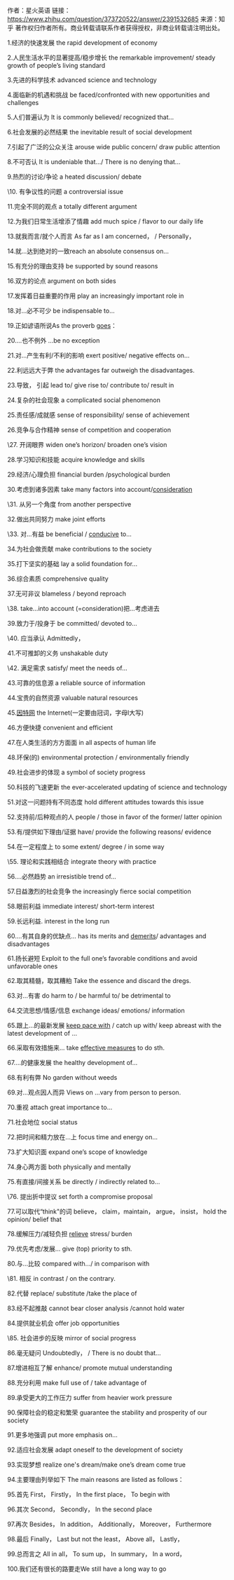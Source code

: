 作者：星火英语
链接：https://www.zhihu.com/question/373720522/answer/2391532685
来源：知乎
著作权归作者所有。商业转载请联系作者获得授权，非商业转载请注明出处。



1.经济的快速发展 the rapid development of economy

2.人民生活水平的显著提高/稳步增长 the remarkable improvement/ steady growth of people’s living standard

3.先进的科学技术 advanced science and technology

4.面临新的机遇和挑战 be faced/confronted with new opportunities and challenges

5.人们普遍认为 It is commonly believed/ recognized that...

6.社会发展的必然结果 the inevitable result of social development

7.引起了广泛的公众关注 arouse wide public concern/ draw public attention

8.不可否认 It is undeniable that.../ There is no denying that...

9.热烈的讨论/争论 a heated discussion/ debate

\10. 有争议性的问题 a controversial issue

11.完全不同的观点 a totally different argument

12.为我们日常生活增添了情趣 add much spice / flavor to our daily life

13.就我而言/就个人而言 As far as I am concerned， / Personally，

14.就...达到绝对的一致reach an absolute consensus on...

15.有充分的理由支持 be supported by sound reasons

16.双方的论点 argument on both sides

17.发挥着日益重要的作用 play an increasingly important role in 

18.对...必不可少 be indispensable to...

19.正如谚语所说As the proverb [goes](https://www.zhihu.com/search?q=goes&search_source=Entity&hybrid_search_source=Entity&hybrid_search_extra={"sourceType"%3A"answer"%2C"sourceId"%3A2391532685})：

20....也不例外 ...be no exception

21.对...产生有利/不利的影响 exert positive/ negative effects on...

22.利远远大于弊 the advantages far outweigh the disadvantages.

23.导致， 引起 lead to/ give rise to/ contribute to/ result in

24.复杂的社会现象 a complicated social phenomenon

25.责任感/成就感 sense of responsibility/ sense of achievement

26.竞争与合作精神 sense of competition and cooperation

\27. 开阔眼界 widen one’s horizon/ broaden one’s vision

28.学习知识和技能 acquire knowledge and skills

29.经济/心理负担 financial burden /psychological burden

30.考虑到诸多因素 take many factors into account/[consideration](https://www.zhihu.com/search?q=consideration&search_source=Entity&hybrid_search_source=Entity&hybrid_search_extra={"sourceType"%3A"answer"%2C"sourceId"%3A2391532685})

\31. 从另一个角度 from another perspective

32.做出共同努力 make joint efforts

\33. 对...有益 be beneficial / [conducive](https://www.zhihu.com/search?q=conducive&search_source=Entity&hybrid_search_source=Entity&hybrid_search_extra={"sourceType"%3A"answer"%2C"sourceId"%3A2391532685}) to...

34.为社会做贡献 make contributions to the society

35.打下坚实的基础 lay a solid foundation for...

36.综合素质 comprehensive quality

37.无可非议 blameless / beyond reproach

\38. take…into account (=consideration)把…考虑进去

39.致力于/投身于 be committed/ devoted to...

\40. 应当承认 Admittedly，

41.不可推卸的义务 unshakable duty

\42. 满足需求 satisfy/ meet the needs of...

43.可靠的信息源 a reliable source of information

44.宝贵的自然资源 valuable natural resources

45.[因特网](https://www.zhihu.com/search?q=因特网&search_source=Entity&hybrid_search_source=Entity&hybrid_search_extra={"sourceType"%3A"answer"%2C"sourceId"%3A2391532685}) the Internet(一定要由冠词，字母I大写)

46.方便快捷 convenient and efficient

47.在人类生活的方方面面 in all aspects of human life

48.环保(的) environmental protection / environmentally friendly

49.社会进步的体现 a symbol of society progress

50.科技的飞速更新 the ever-accelerated updating of science and technology

51.对这一问题持有不同态度 hold different attitudes towards this issue

52.支持前/后种观点的人 people / those in favor of the former/ latter opinion

53.有/提供如下理由/证据 have/ provide the following reasons/ evidence

54.在一定程度上 to some extent/ degree / in some way

\55. 理论和实践相结合 integrate theory with practice

56....必然趋势 an irresistible trend of...

57.日益激烈的社会竞争 the increasingly fierce social competition

58.眼前利益 immediate interest/ short-term interest

59.长远利益. interest in the long run

60....有其自身的优缺点... has its merits and [demerits](https://www.zhihu.com/search?q=demerits&search_source=Entity&hybrid_search_source=Entity&hybrid_search_extra={"sourceType"%3A"answer"%2C"sourceId"%3A2391532685})/ advantages and disadvantages

61.扬长避短 Exploit to the full one’s favorable conditions and avoid unfavorable ones

62.取其精髓，取其糟粕 Take the essence and discard the dregs.

63.对...有害 do harm to / be harmful to/ be detrimental to

64.交流思想/情感/信息 exchange ideas/ emotions/ information

65.跟上...的最新发展 [keep pace with](https://www.zhihu.com/search?q=keep+pace+with&search_source=Entity&hybrid_search_source=Entity&hybrid_search_extra={"sourceType"%3A"answer"%2C"sourceId"%3A2391532685}) / catch up with/ keep abreast with the latest development of ...

66.采取有效措施来... take [effective measures](https://www.zhihu.com/search?q=effective+measures&search_source=Entity&hybrid_search_source=Entity&hybrid_search_extra={"sourceType"%3A"answer"%2C"sourceId"%3A2391532685}) to do sth.

67....的健康发展 the healthy development of...

68.有利有弊 No garden without weeds

69.对...观点因人而异 Views on ...vary from person to person.

70.重视 attach great importance to...

71.社会地位 social status

72.把时间和精力放在...上 focus time and energy on...

73.扩大知识面 expand one’s scope of knowledge

74.身心两方面 both physically and mentally

75.有直接/间接关系 be directly / indirectly related to...

\76. 提出折中提议 set forth a compromise proposal

77.可以取代“think"的词 believe， claim，maintain， argue， insist， hold the opinion/ belief that

78.缓解压力/减轻负担 [relieve](https://www.zhihu.com/search?q=relieve&search_source=Entity&hybrid_search_source=Entity&hybrid_search_extra={"sourceType"%3A"answer"%2C"sourceId"%3A2391532685}) stress/ burden

79.优先考虑/发展... give (top) priority to sth.

80.与...比较 compared with.../ in comparison with

\81. 相反 in contrast / on the contrary.

82.代替 replace/ substitute /take the place of

83.经不起推敲 cannot bear closer analysis /cannot hold water

84.提供就业机会 offer job opportunities

\85. 社会进步的反映 mirror of social progress

86.毫无疑问 Undoubtedly， / There is no doubt that...

87.增进相互了解 enhance/ promote mutual understanding

88.充分利用 make full use of / take advantage of

89.承受更大的工作压力 suffer from heavier work pressure

90.保障社会的稳定和繁荣 guarantee the stability and prosperity of our society

91.更多地强调 put more emphasis on...

92.适应社会发展 adapt oneself to the development of society

93.实现梦想 realize one's dream/make one’s dream come true

94.主要理由列举如下 The main reasons are listed as follows：

95.首先 First， Firstly， In the first place， To begin with

96.其次 Second， Secondly， In the second place

97.再次 Besides， In addition， Additionally， Moreover， Furthermore

98.最后 Finally， Last but not the least， Above all， Lastly，

99.总而言之 All in all， To sum up， In summary， In a word，

100.我们还有很长的路要走We still have a long way to go